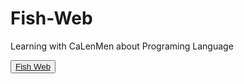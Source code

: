 # Fish-Web
Learning with CaLenMen about Programing Language

<button><a href="https://ca-len-men.github.io/Fish-Web/DSA Document/index.html" target="_blank">Fish Web</a></button>
